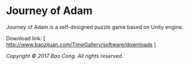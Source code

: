 # Journey of Adam

Journey of Adam is a self-designed puzzle game based on Unity engine.

Download link: [ http://www.baozijuan.com/TimeGallery/software/downloads ]

*Copyright &copy; 2017 Bao Cong. All rights reserved.*
